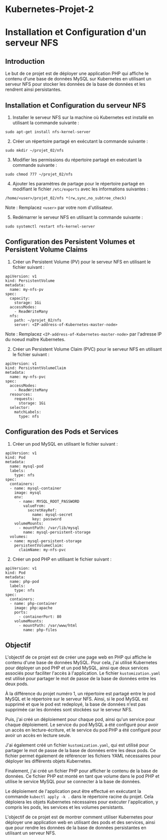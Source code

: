 # Kubernetes-Projet-2

# Installation et Configuration d'un serveur NFS

## Introduction

Le but de ce projet est de déployer une application PHP qui affiche le contenu d'une base de données MySQL sur Kubernetes en utilisant un serveur NFS pour stocker les données de la base de données et les rendrent ainsi persistantes.

## Installation et Configuration du serveur NFS

1. Installer le serveur NFS sur la machine où Kubernetes est installé en utilisant la commande suivante :

```
sudo apt-get install nfs-kernel-server
```

2. Créer un répertoire partagé en exécutant la commande suivante :

```
sudo mkdir ~/projet_02/nfs
```

3. Modifier les permissions du répertoire partagé en exécutant la commande suivante :

```
sudo chmod 777 ~/projet_02/nfs
```

4. Ajouter les paramètres de partage pour le répertoire partagé en modifiant le fichier `/etc/exports` avec les informations suivantes :

```
/home/<user>/projet_02/nfs *(rw,sync,no_subtree_check)
```

Note : Remplacez `<user>` par votre nom d'utilisateur.

5. Redémarrer le serveur NFS en utilisant la commande suivante :

```
sudo systemctl restart nfs-kernel-server
```

## Configuration des Persistent Volumes et Persistent Volume Claims

1. Créer un Persistent Volume (PV) pour le serveur NFS en utilisant le fichier suivant :

```
apiVersion: v1
kind: PersistentVolume
metadata:
  name: my-nfs-pv
spec:
  capacity:
    storage: 1Gi
  accessModes:
    - ReadWriteMany
  nfs:
    path: ~/projet_02/nfs
    server: <IP-address-of-Kubernetes-master-node>
```

Note : Remplacez `<IP-address-of-Kubernetes-master-node>` par l'adresse IP du noeud maître Kubernetes.

2. Créer un Persistent Volume Claim (PVC) pour le serveur NFS en utilisant le fichier suivant :

```
apiVersion: v1
kind: PersistentVolumeClaim
metadata:
  name: my-nfs-pvc
spec:
  accessModes:
    - ReadWriteMany
  resources:
    requests:
      storage: 1Gi
  selector:
    matchLabels:
      type: nfs
```

## Configuration des Pods et Services

1. Créer un pod MySQL en utilisant le fichier suivant :

```
apiVersion: v1
kind: Pod
metadata:
  name: mysql-pod
  labels:
    type: nfs
spec:
  containers:
  - name: mysql-container
    image: mysql
    env:
      - name: MYSQL_ROOT_PASSWORD
        valueFrom:
          secretKeyRef:
            name: mysql-secret
            key: password
    volumeMounts:
      - mountPath: /var/lib/mysql
        name: mysql-persistent-storage
  volumes:
  - name: mysql-persistent-storage
    persistentVolumeClaim:
      claimName: my-nfs-pvc
```


2. Créer un pod PHP en utilisant le fichier suivant :

```
apiVersion: v1
kind: Pod
metadata:
  name: php-pod
  labels:
    type: nfs
spec:
  containers:
  - name: php-container
    image: php:apache
    ports:
      - containerPort: 80
    volumeMounts:
      - mountPath: /var/www/html
        name: php-files
```


## Objectif

L'objectif de ce projet est de créer une page web en PHP qui affiche le contenu d'une base de données MySQL. Pour cela, j'ai utilisé Kubernetes pour déployer un pod PHP et un pod MySQL, ainsi que deux services associés pour faciliter l'accès à l'application. Le fichier `kustomization.yaml` est utilisé pour partager le mot de passe de la base de données entre les deux pods.

À la différence du projet numéro 1, un répertoire est partagé entre le pod MySQL et le répertoire sur le serveur NFS. Ainsi, si le pod MySQL est supprimé et que le pod est redeployé, la base de données n'est pas supprimée car les données sont stockées sur le serveur NFS.

Puis, j'ai créé un déploiement pour chaque pod, ainsi qu'un service pour chaque déploiement. Le service du pod MySQL a été configuré pour avoir un accès en lecture-écriture, et le service du pod PHP a été configuré pour avoir un accès en lecture seule. 

J'ai également créé un fichier `kustomization.yaml`, qui est utilisé pour partager le mot de passe de la base de données entre les deux pods. Ce fichier permet également de référencer les fichiers YAML nécessaires pour déployer les différents objets Kubernetes.

Finalement, j'ai créé un fichier PHP pour afficher le contenu de la base de données. Ce fichier PHP est monté en tant que volume dans le pod PHP et utilise le service MySQL pour se connecter à la base de données.

Le déploiement de l'application peut être effectué en exécutant la commande `kubectl apply -k .` dans le répertoire racine du projet. Cela déploiera les objets Kubernetes nécessaires pour exécuter l'application, y compris les pods, les services et les volumes persistants.

L'objectif de ce projet est de montrer comment utiliser Kubernetes pour déployer une application web en utilisant des pods et des services, ainsi que pour rendre les données de la base de données persistantes en utilisant un serveur NFS.
